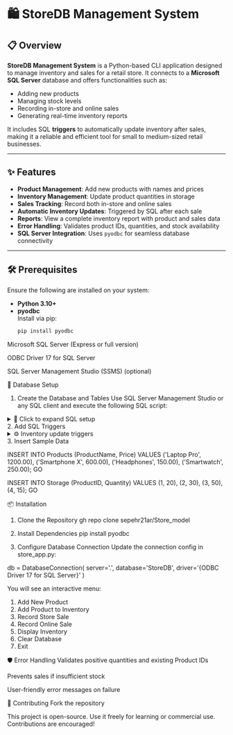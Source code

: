 # 🛍️ StoreDB Management System

## 📋 Overview

**StoreDB Management System** is a Python-based CLI application designed to manage inventory and sales for a retail store. It connects to a **Microsoft SQL Server** database and offers functionalities such as:

- Adding new products  
- Managing stock levels  
- Recording in-store and online sales  
- Generating real-time inventory reports  

It includes SQL **triggers** to automatically update inventory after sales, making it a reliable and efficient tool for small to medium-sized retail businesses.

---

## ✨ Features

- **Product Management**: Add new products with names and prices  
- **Inventory Management**: Update product quantities in storage  
- **Sales Tracking**: Record both in-store and online sales  
- **Automatic Inventory Updates**: Triggered by SQL after each sale  
- **Reports**: View a complete inventory report with product and sales data  
- **Error Handling**: Validates product IDs, quantities, and stock availability  
- **SQL Server Integration**: Uses `pyodbc` for seamless database connectivity

---

## 🛠️ Prerequisites

Ensure the following are installed on your system:

- **Python 3.10+**
- **pyodbc**  
  Install via pip:
  ```bash
  pip install pyodbc

Microsoft SQL Server (Express or full version)

ODBC Driver 17 for SQL Server

SQL Server Management Studio (SSMS) (optional)


🧱 Database Setup
1. Create the Database and Tables
Use SQL Server Management Studio or any SQL client and execute the following SQL script:

<details> <summary>📂 Click to expand SQL setup</summary>

IF EXISTS (SELECT name FROM sys.databases WHERE name = N'StoreDB')
BEGIN
    ALTER DATABASE StoreDB SET SINGLE_USER WITH ROLLBACK IMMEDIATE;
    DROP DATABASE StoreDB;
END
GO

CREATE DATABASE StoreDB;
GO
USE StoreDB;
GO

-- Products Table
CREATE TABLE Products (
    ProductID INT PRIMARY KEY IDENTITY(1,1),
    ProductName NVARCHAR(70) NOT NULL,
    Price DECIMAL(10,2) NOT NULL
);
GO

-- Store Sales Table
CREATE TABLE StoreSales (
    SaleID INT PRIMARY KEY IDENTITY(1,1),
    ProductID INT NOT NULL,
    SaleDate DATETIME NOT NULL DEFAULT GETDATE(),
    Quantity INT NOT NULL CHECK (Quantity > 0),
    FOREIGN KEY (ProductID) REFERENCES Products(ProductID)
);
GO

-- Storage Table
CREATE TABLE Storage (
    StorageID INT PRIMARY KEY IDENTITY(1,1),
    ProductID INT NOT NULL,
    Quantity INT NOT NULL CHECK (Quantity >= 0),
    FOREIGN KEY (ProductID) REFERENCES Products(ProductID)
);
GO

-- Online Sales Table
CREATE TABLE OnlineSales (
    SaleID INT PRIMARY KEY IDENTITY(1,1),
    ProductID INT NOT NULL,
    SaleDate DATETIME NOT NULL DEFAULT GETDATE(),
    Quantity INT NOT NULL CHECK (Quantity > 0),
    FOREIGN KEY (ProductID) REFERENCES Products(ProductID)
);
GO

</details>
2. Add SQL Triggers
<details> <summary>⚙️ Inventory update triggers</summary>

-- Trigger after store sale
CREATE TRIGGER trg_AfterStoreSale
ON StoreSales
AFTER INSERT
AS
BEGIN
    SET NOCOUNT ON;
    DECLARE @ProductID INT, @Quantity INT;
    DECLARE sale_cursor CURSOR FOR 
        SELECT ProductID, Quantity FROM inserted;

    OPEN sale_cursor;
    FETCH NEXT FROM sale_cursor INTO @ProductID, @Quantity;

    WHILE @@FETCH_STATUS = 0
    BEGIN
        IF EXISTS (SELECT 1 FROM Storage WHERE ProductID = @ProductID AND Quantity >= @Quantity)
        BEGIN
            UPDATE Storage
            SET Quantity = Quantity - @Quantity
            WHERE ProductID = @ProductID;

            DELETE FROM Storage WHERE ProductID = @ProductID AND Quantity = 0;
        END
        ELSE
        BEGIN
            RAISERROR ('Not enough stock for ProductID %d in Storage.', 16, 1, @ProductID);
            ROLLBACK TRANSACTION;
            RETURN;
        END
        FETCH NEXT FROM sale_cursor INTO @ProductID, @Quantity;
    END

    CLOSE sale_cursor;
    DEALLOCATE sale_cursor;
END;
GO

-- Trigger after online sale
CREATE TRIGGER trg_AfterOnlineSale
ON OnlineSales
AFTER INSERT
AS
BEGIN
    SET NOCOUNT ON;
    DECLARE @ProductID INT, @Quantity INT;
    DECLARE sale_cursor CURSOR FOR 
        SELECT ProductID, Quantity FROM inserted;

    OPEN sale_cursor;
    FETCH NEXT FROM sale_cursor INTO @ProductID, @Quantity;

    WHILE @@FETCH_STATUS = 0
    BEGIN
        IF EXISTS (SELECT 1 FROM Storage WHERE ProductID = @ProductID AND Quantity >= @Quantity)
        BEGIN
            UPDATE Storage
            SET Quantity = Quantity - @Quantity
            WHERE ProductID = @ProductID;

            DELETE FROM Storage WHERE ProductID = @ProductID AND Quantity = 0;
        END
        ELSE
        BEGIN
            RAISERROR ('Not enough stock for ProductID %d in Storage.', 16, 1, @ProductID);
            ROLLBACK TRANSACTION;
            RETURN;
        END
        FETCH NEXT FROM sale_cursor INTO @ProductID, @Quantity;
    END

    CLOSE sale_cursor;
    DEALLOCATE sale_cursor;
END;
GO

</details>
3. Insert Sample Data

INSERT INTO Products (ProductName, Price) VALUES
    ('Laptop Pro', 1200.00),
    ('Smartphone X', 600.00),
    ('Headphones', 150.00),
    ('Smartwatch', 250.00);
GO

INSERT INTO Storage (ProductID, Quantity) VALUES
    (1, 20),
    (2, 30),
    (3, 50),
    (4, 15);
GO

📦 Installation
1. Clone the Repository
gh repo clone sepehr21ar/Store_model

2. Install Dependencies
pip install pyodbc

3. Configure Database Connection
Update the connection config in store_app.py:

db = DatabaseConnection(
    server='.', 
    database='StoreDB', 
    driver='{ODBC Driver 17 for SQL Server}'
)

You will see an interactive menu:
1. Add New Product
2. Add Product to Inventory
3. Record Store Sale
4. Record Online Sale
5. Display Inventory
6. Clear Database
7. Exit


🛡 Error Handling
Validates positive quantities and existing Product IDs

Prevents sales if insufficient stock

User-friendly error messages on failure

🤝 Contributing
Fork the repository

This project is open-source. Use it freely for learning or commercial use. Contributions are encouraged!